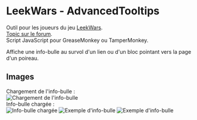 LeekWars - AdvancedTooltips
=========================

Outil pour les joueurs du jeu [LeekWars](http://leekwars.com/).<br>
[Topic sur le forum](http://leekwars.com/forum/category-7/topic-4288).<br>
Script JavaScript pour GreaseMonkey ou TamperMonkey.

Affiche une info-bulle au survol d'un lien ou d'un bloc pointant vers la page d'un poireau.

Images
-------
Chargement de l'info-bulle :<br>
![Chargement de l'info-bulle](http://i.imgur.com/rMCmBjb.png)
<br>Info-bulle chargée :<br>
![Info-bulle chargée](http://i.imgur.com/lNKYDgt.png)
![Exemple d'info-bulle](http://i.imgur.com/kv8NkHC.png)
![Exemple d'info-bulle](http://i.imgur.com/JQWvo3G.png)
